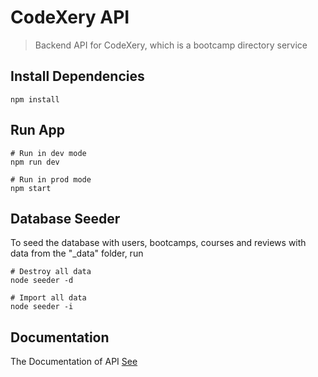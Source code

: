 # CodeXery API

> Backend API for CodeXery, which is a bootcamp directory service


## Install Dependencies

```
npm install
```

## Run App

```
# Run in dev mode
npm run dev

# Run in prod mode
npm start
```

## Database Seeder

To seed the database with users, bootcamps, courses and reviews with data from the "\_data" folder, run

```
# Destroy all data
node seeder -d

# Import all data
node seeder -i
```

## Documentation

The Documentation of API [See](https://documenter.getpostman.com/view/5147515/TzCTa5jx)
